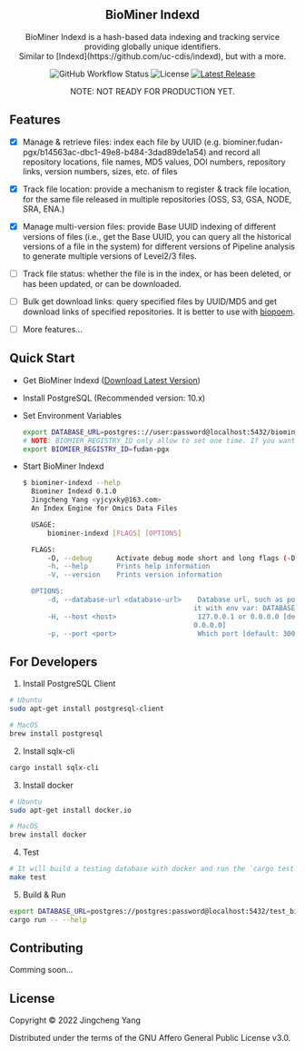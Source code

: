 <h2 align="center">BioMiner Indexd</h2>
<p align="center">BioMiner Indexd is a hash-based data indexing and tracking service providing globally unique identifiers. <br/>Similar to [Indexd](https://github.com/uc-cdis/indexd), but with a more.</p>

<p align="center">
<img alt="GitHub Workflow Status" src="https://img.shields.io/github/workflow/status/yjcyxky/biominer-indexd/release?label=Build Status">
<img src="https://img.shields.io/github/license/yjcyxky/biominer-indexd.svg?label=License" alt="License"> 
<a href="https://github.com/yjcyxky/biominer-indexd/releases"><img alt="Latest Release" src="https://img.shields.io/github/release/yjcyxky/biominer-indexd.svg?label=Latest%20Release"/></a>
</p>

<p align="center">NOTE: NOT READY FOR PRODUCTION YET.</p>

## Features
- [x] Manage & retrieve files: index each file by UUID (e.g. biominer.fudan-pgx/b14563ac-dbc1-49e8-b484-3dad89de1a54) and record all repository locations, file names, MD5 values, DOI numbers, repository links, version numbers, sizes, etc. of files

- [x] Track file location: provide a mechanism to register & track file location, for the same file released in multiple repositories (OSS, S3, GSA, NODE, SRA, ENA.)

- [x] Manage multi-version files: provide Base UUID indexing of different versions of files (i.e., get the Base UUID, you can query all the historical versions of a file in the system) for different versions of Pipeline analysis to generate multiple versions of Level2/3 files.

- [ ] Track file status: whether the file is in the index, or has been deleted, or has been updated, or can be downloaded.

- [ ] Bulk get download links: query specified files by UUID/MD5 and get download links of specified repositories. It is better to use with [biopoem](https://github.com/yjcyxky/biopoem).

- [ ] More features...

## Quick Start
- Get BioMiner Indexd ([Download Latest Version](https://github.com/yjcyxky/biominer-indexd/releases))
- Install PostgreSQL (Recommended version: 10.x)
- Set Environment Variables

  ```bash
  export DATABASE_URL=postgres:://user:password@localhost:5432/biominer_indexd
  # NOTE: BIOMIER_REGISTRY_ID only allow to set one time. If you want to change it, you need to rebuild the database.
  export BIOMIER_REGISTRY_ID=fudan-pgx
  ```

- Start BioMiner Indexd

  ```bash
  $ biominer-indexd --help
    Biominer Indexd 0.1.0
    Jingcheng Yang <yjcyxky@163.com>
    An Index Engine for Omics Data Files

    USAGE:
        biominer-indexd [FLAGS] [OPTIONS]

    FLAGS:
        -D, --debug      Activate debug mode short and long flags (-D, --debug) will be deduced from the field's name
        -h, --help       Prints help information
        -V, --version    Prints version information

    OPTIONS:
        -d, --database-url <database-url>    Database url, such as postgres:://user:pass@host:port/dbname. You can also set
                                            it with env var: DATABASE_URL
        -H, --host <host>                    127.0.0.1 or 0.0.0.0 [default: 127.0.0.1]  [possible values: 127.0.0.1,
                                            0.0.0.0]
        -p, --port <port>                    Which port [default: 3000]
  ```

## For Developers

1. Install PostgreSQL Client

  ```bash
  # Ubuntu
  sudo apt-get install postgresql-client

  # MacOS
  brew install postgresql
  ```

2. Install sqlx-cli

  ```bash
  cargo install sqlx-cli
  ```

3. Install docker

  ```bash
  # Ubuntu
  sudo apt-get install docker.io

  # MacOS
  brew install docker
  ```

4. Test

  ```bash
  # It will build a testing database with docker and run the `cargo test`.
  make test
  ```

5. Build & Run

  ```bash
  export DATABASE_URL=postgres://postgres:password@localhost:5432/test_biominer_indexd 
  cargo run -- --help
  ```

## Contributing
Comming soon...

## License
Copyright © 2022 Jingcheng Yang

Distributed under the terms of the GNU Affero General Public License v3.0.